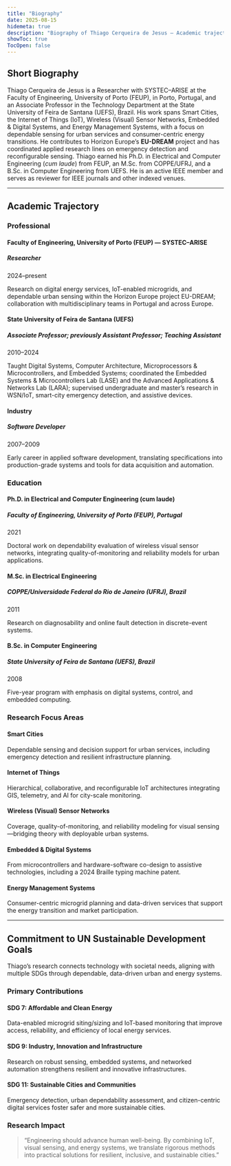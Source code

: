 ```yaml
---
title: "Biography"
date: 2025-08-15
hidemeta: true
description: "Biography of Thiago Cerqueira de Jesus — Academic trajectory, professional background, and commitment to UN Sustainable Development Goals."
showToc: true
TocOpen: false
---
```


<link rel="stylesheet" href="https://cdnjs.cloudflare.com/ajax/libs/font-awesome/6.4.0/css/all.min.css">
<link rel="stylesheet" href="https://cdn.jsdelivr.net/gh/jpswalsh/academicons@1/css/academicons.min.css">

<div class="bio-container">

## Short Biography

<div class="bio-section">

Thiago Cerqueira de Jesus is a Researcher with SYSTEC–ARISE at the Faculty of Engineering, University of Porto (FEUP), in Porto, Portugal, and an Associate Professor in the Technology Department at the State University of Feira de Santana (UEFS), Brazil. His work spans Smart Cities, the Internet of Things (IoT), Wireless (Visual) Sensor Networks, Embedded & Digital Systems, and Energy Management Systems, with a focus on dependable sensing for urban services and consumer-centric energy transitions. He contributes to Horizon Europe’s **EU-DREAM** project and has coordinated applied research lines on emergency detection and reconfigurable sensing. Thiago earned his Ph.D. in Electrical and Computer Engineering (*cum laude*) from FEUP, an M.Sc. from COPPE/UFRJ, and a B.Sc. in Computer Engineering from UEFS. He is an active IEEE member and serves as reviewer for IEEE journals and other indexed venues.

</div>

---

## Academic Trajectory

<div class="timeline">
  <div class="timeline__heading">
    <h3>Professional</h3>
  </div>

  <div class="timeline__content">
    <h4>Faculty of Engineering, University of Porto (FEUP) — SYSTEC–ARISE</h4>
    <h5>Researcher</h5>
    <span class="year">2024–present</span>
    <p>Research on digital energy services, IoT-enabled microgrids, and dependable urban sensing within the Horizon Europe project EU-DREAM; collaboration with multidisciplinary teams in Portugal and across Europe.</p>
  </div>

  <div class="timeline__content">
    <h4>State University of Feira de Santana (UEFS)</h4>
    <h5>Associate Professor; previously Assistant Professor; Teaching Assistant</h5>
    <span class="year">2010–2024</span>
    <p>Taught Digital Systems, Computer Architecture, Microprocessors & Microcontrollers, and Embedded Systems; coordinated the Embedded Systems & Microcontrollers Lab (LASE) and the Advanced Applications & Networks Lab (LARA); supervised undergraduate and master’s research in WSN/IoT, smart-city emergency detection, and assistive devices.</p>
  </div>

  <div class="timeline__content">
    <h4>Industry</h4>
    <h5>Software Developer</h5>
    <span class="year">2007–2009</span>
    <p>Early career in applied software development, translating specifications into production-grade systems and tools for data acquisition and automation.</p>
  </div>
</div>

<div class="timeline education">
  <div class="timeline__heading">
    <h3>Education</h3>
  </div>

  <div class="timeline__content">
    <h4>Ph.D. in Electrical and Computer Engineering (cum laude)</h4>
    <h5>Faculty of Engineering, University of Porto (FEUP), Portugal</h5>
    <span class="year">2021</span>
    <p>Doctoral work on dependability evaluation of wireless visual sensor networks, integrating quality-of-monitoring and reliability models for urban applications.</p>
  </div>

  <div class="timeline__content">
    <h4>M.Sc. in Electrical Engineering</h4>
    <h5>COPPE/Universidade Federal do Rio de Janeiro (UFRJ), Brazil</h5>
    <span class="year">2011</span>
    <p>Research on diagnosability and online fault detection in discrete-event systems.</p>
  </div>

  <div class="timeline__content">
    <h4>B.Sc. in Computer Engineering</h4>
    <h5>State University of Feira de Santana (UEFS), Brazil</h5>
    <span class="year">2008</span>
    <p>Five-year program with emphasis on digital systems, control, and embedded computing.</p>
  </div>
</div>

### Research Focus Areas

<div class="research-grid">

<div class="research-card">
<h4><i class="fas fa-city"></i> Smart Cities</h4>
<p>Dependable sensing and decision support for urban services, including emergency detection and resilient infrastructure planning.</p>
</div>

<div class="research-card">
<h4><i class="fas fa-network-wired"></i> Internet of Things</h4>
<p>Hierarchical, collaborative, and reconfigurable IoT architectures integrating GIS, telemetry, and AI for city-scale monitoring.</p>
</div>

<div class="research-card">
<h4><i class="fas fa-camera"></i> Wireless (Visual) Sensor Networks</h4>
<p>Coverage, quality-of-monitoring, and reliability modeling for visual sensing—bridging theory with deployable urban systems.</p>
</div>

<div class="research-card">
<h4><i class="fas fa-microchip"></i> Embedded & Digital Systems</h4>
<p>From microcontrollers and hardware-software co-design to assistive technologies, including a 2024 Braille typing machine patent.</p>
</div>

<div class="research-card">
<h4><i class="fas fa-bolt"></i> Energy Management Systems</h4>
<p>Consumer-centric microgrid planning and data-driven services that support the energy transition and market participation.</p>
</div>

</div>

</div>

---

## Commitment to UN Sustainable Development Goals

<div class="sdg-section">

Thiago’s research connects technology with societal needs, aligning with multiple SDGs through dependable, data-driven urban and energy systems.

### Primary Contributions

<div class="sdg-grid">

<div class="sdg-card sdg-7">
<div class="sdg-icon"><i class="fas fa-solar-panel"></i></div>
<h4>SDG 7: Affordable and Clean Energy</h4>
<p>Data-enabled microgrid siting/sizing and IoT-based monitoring that improve access, reliability, and efficiency of local energy services.</p>
</div>

<div class="sdg-card sdg-9">
<div class="sdg-icon"><i class="fas fa-industry"></i></div>
<h4>SDG 9: Industry, Innovation and Infrastructure</h4>
<p>Research on robust sensing, embedded systems, and networked automation strengthens resilient and innovative infrastructures.</p>
</div>

<div class="sdg-card sdg-11">
<div class="sdg-icon"><i class="fas fa-city"></i></div>
<h4>SDG 11: Sustainable Cities and Communities</h4>
<p>Emergency detection, urban dependability assessment, and citizen-centric digital services foster safer and more sustainable cities.</p>
</div>

</div>

### Research Impact

<div class="impact-statement">
<blockquote>
“Engineering should advance human well-being. By combining IoT, visual sensing, and energy systems, we translate rigorous methods into practical solutions for resilient, inclusive, and sustainable cities.”
</blockquote>
</div>

</div>

</div>

<style>
/* Optional: your page-specific styles */
</style>
